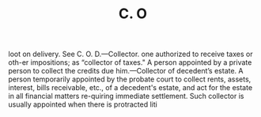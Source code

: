 ---
title: C. O
letter: C
permalink: "/definitions/bld-c-o.html"
body: loot on delivery. See C. O. D.—Collector. one authorized to receive taxes or
  oth-er impositions; as “collector of taxes." A person appointed by a private person
  to collect the credits due him.—Collector of decedent’s estate. A person temporarily
  appointed by the probate court to collect rents, assets, interest, bills receivable,
  etc., of a decedent's estate, and act for the estate in all financial matters re-quiring
  immediate settlement. Such collector is usually appointed when there is protracted
  liti
published_at: '2018-07-07'
source: Black's Law Dictionary 2nd Ed (1910)
layout: post
---